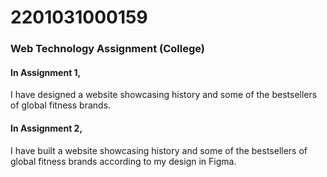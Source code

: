 # 2201031000159
### Web Technology Assignment (College)
#### In Assignment 1,   
I have designed a website showcasing history and some of the bestsellers of global fitness brands.
#### In Assignment 2,    
I have built a website showcasing history and some of the bestsellers of global fitness brands according to my design in Figma.

